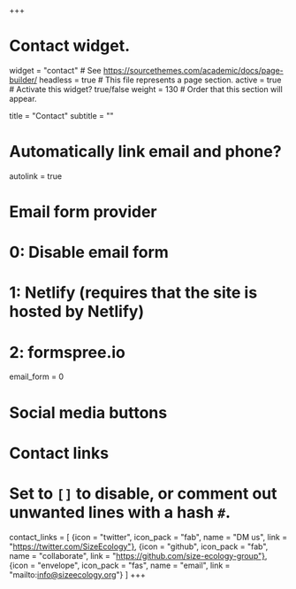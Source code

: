 +++
# Contact widget.
widget = "contact"  # See https://sourcethemes.com/academic/docs/page-builder/
headless = true  # This file represents a page section.
active = true  # Activate this widget? true/false
weight = 130  # Order that this section will appear.

title = "Contact"
subtitle = ""

# Automatically link email and phone?
autolink = true

# Email form provider
#   0: Disable email form
#   1: Netlify (requires that the site is hosted by Netlify)
#   2: formspree.io
email_form = 0

# Social media buttons
# Contact links
#   Set to `[]` to disable, or comment out unwanted lines with a hash `#`.
contact_links = [
{icon = "twitter", icon_pack = "fab", name = "DM us", link = "https://twitter.com/SizeEcology"},
{icon = "github", icon_pack = "fab", name = "collaborate", link = "https://github.com/size-ecology-group"},
{icon = "envelope", icon_pack = "fas", name = "email", link = "mailto:info@sizeecology.org"}
]
+++

